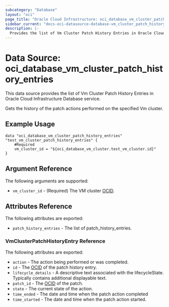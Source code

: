```yaml
---
subcategory: "Database"
layout: "oci"
page_title: "Oracle Cloud Infrastructure: oci_database_vm_cluster_patch_history_entries"
sidebar_current: "docs-oci-datasource-database-vm_cluster_patch_history_entries"
description: |-
  Provides the list of Vm Cluster Patch History Entries in Oracle Cloud Infrastructure Database service
---
```


# Data Source: oci_database_vm_cluster_patch_history_entries
This data source provides the list of Vm Cluster Patch History Entries in Oracle Cloud Infrastructure Database service.

Gets the history of the patch actions performed on the specified Vm cluster.


## Example Usage

```hcl
data "oci_database_vm_cluster_patch_history_entries" "test_vm_cluster_patch_history_entries" {
	#Required
	vm_cluster_id = "${oci_database_vm_cluster.test_vm_cluster.id}"
}
```

## Argument Reference

The following arguments are supported:

* `vm_cluster_id` - (Required) The VM cluster [OCID](https://docs.cloud.oracle.com/iaas/Content/General/Concepts/identifiers.htm).


## Attributes Reference

The following attributes are exported:

* `patch_history_entries` - The list of patch_history_entries.

### VmClusterPatchHistoryEntry Reference

The following attributes are exported:

* `action` - The action being performed or was completed.
* `id` - The [OCID](https://docs.cloud.oracle.com/iaas/Content/General/Concepts/identifiers.htm) of the patch history entry.
* `lifecycle_details` - A descriptive text associated with the lifecycleState. Typically contains additional displayable text. 
* `patch_id` - The [OCID](https://docs.cloud.oracle.com/iaas/Content/General/Concepts/identifiers.htm) of the patch.
* `state` - The current state of the action.
* `time_ended` - The date and time when the patch action completed
* `time_started` - The date and time when the patch action started.

